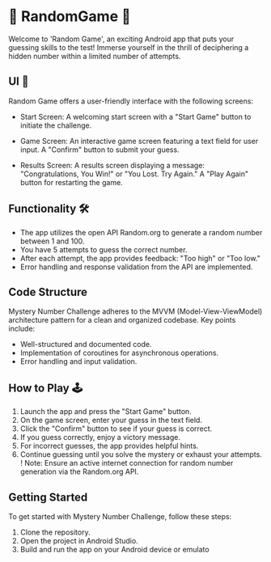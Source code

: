 ﻿#  🎲 RandomGame 🎲 

 Welcome to 'Random Game', an exciting Android app that puts your guessing skills to the test! Immerse yourself in the thrill of deciphering a hidden number within a limited number of attempts.

 ## UI 📱️ 
Random Game offers a user-friendly interface with the following screens:

- Start Screen:
A welcoming start screen with a "Start Game" button to initiate the challenge.

- Game Screen:
An interactive game screen featuring a text field for user input.
A "Confirm" button to submit your guess.

- Results Screen:
A results screen displaying a message: "Congratulations, You Win!" or "You Lost. Try Again."
A "Play Again" button for restarting the game.

## Functionality  🛠️ 
- The app utilizes the open API Random.org to generate a random number between 1 and 100.
- You have 5 attempts to guess the correct number.
- After each attempt, the app provides feedback: "Too high" or "Too low."
- Error handling and response validation from the API are implemented.
  
## Code Structure
Mystery Number Challenge adheres to the MVVM (Model-View-ViewModel) architecture pattern for a clean and organized codebase. Key points include:

- Well-structured and documented code.
- Implementation of coroutines for asynchronous operations.
- Error handling and input validation.
 
## How to Play 🕹️ 
1) Launch the app and press the "Start Game" button.
2) On the game screen, enter your guess in the text field.
3) Click the "Confirm" button to see if your guess is correct.
4) If you guess correctly, enjoy a victory message.
5) For incorrect guesses, the app provides helpful hints.
6) Continue guessing until you solve the mystery or exhaust your attempts.
! Note: Ensure an active internet connection for random number generation via the Random.org API.

## Getting Started
To get started with Mystery Number Challenge, follow these steps:

1) Clone the repository.
2) Open the project in Android Studio.
3) Build and run the app on your Android device or emulato
